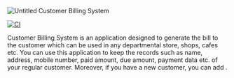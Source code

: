 ![Untitled](https://user-images.githubusercontent.com/55392638/114945002-318b5600-9e66-11eb-9745-2e460dd93008.png)
Customer Billing System

[![CI](https://github.com/mohitraj1050/stepinminiproject/actions/workflows/main.yml/badge.svg)](https://github.com/mohitraj1050/stepinminiproject/actions/workflows/main.yml)


Customer Billing  System is an application designed to generate the bill to the customer which can be used in any departmental store, shops, cafes etc. You can use this application to keep the records such as name, address, mobile number, paid amount, due amount, payment data etc. of your regular customer. Moreover, if you have a new customer, you can add .
